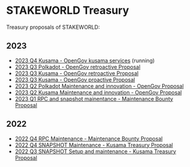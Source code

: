 # STAKEWORLD Treasury
Treasury proposals of STAKEWORLD:
## 2023
* [2023 Q4 Kusama - OpenGov kusama services](2023-Q3-polkadot.md) (running)
* [2023 Q3 Polkadot - OpenGov retroactive Proposal](2023-Q3-polkadot.md)
* [2023 Q3 Kusama - OpenGov retroactive Proposal](2023-Q3-kusama-2.md)
* [2023 Q3 Kusama - OpenGov proactive Proposal](2023-Q3-kusama.md)
* [2023 Q2 Polkadot Maintenance and innovation - OpenGov Proposal](2023-Q2-polkadot.md)
* [2023 Q2 Kusama Maintenance and innovation - OpenGov Proposal](2023-Q2-kusama-maintenance-innovation.md)
* [2023 Q1 RPC and snapshot mainentance - Maintenance Bounty Proposal](2023-Q1-maintenance.md)
## 2022
* [2022 Q4 RPC Maintenance - Maintenance Bounty Proposal](Q4-RPC-setup-maintenance.md)
* [2022 Q4 SNAPSHOT Maintenance - Kusama Treasury Proposal](Q4-maintenance.md) 
* [2022 Q3 SNAPSHOT Setup and maintenance - Kusama Treasury Proposal](Q3-setup-maintenance.md) 
